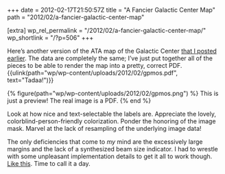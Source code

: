 +++
date = 2012-02-17T21:50:57Z
title = "A Fancier Galactic Center Map"
path = "2012/02/a-fancier-galactic-center-map"

[extra]
wp_rel_permalink = "/2012/02/a-fancier-galactic-center-map/"
wp_shortlink = "/?p=506"
+++

Here’s another version of the ATA map of the Galactic Center
[that I posted earlier](@/2011/the-galactic-center-as-seen-by-the-ata.md). The
data are completely the same; I’ve just put together all of the pieces to be
able to render the map into a pretty, correct PDF. 
{{ulink(path="wp/wp-content/uploads/2012/02/gpmos.pdf", text="Tadaa!")}}

{% figure(path="wp/wp-content/uploads/2012/02/gpmos.png") %}
This is just a preview! The real image is a PDF.
{% end %}

Look at how nice and text-selectable the labels are. Appreciate the lovely,
colorblind-person-friendly colorization. Ponder the honoring of the image
mask. Marvel at the lack of resampling of the underlying image data!

The only deficiencies that come to _my_ mind are the excessively large margins
and the lack of a synthesized beam size indicator. I had to wrestle with some
unpleasant implementation details to get it all to work though.
[Like this](https://github.com/pkgw/omegaplot/commit/34f7b348929693a989339c5a1c64c9da5c37a620).
Time to call it a day.
